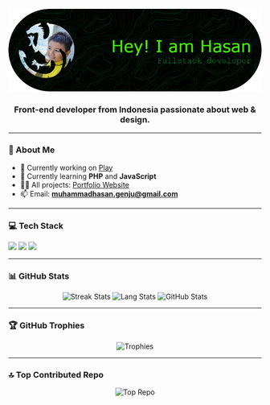 <p align="center">
  <img src="github-header-image.png" alt="Header">
</p>

<h3 align="center">Front-end developer from Indonesia passionate about web & design.</h3>

<hr>

### 💫 About Me
- 🔭 Currently working on [Play](https://github.com/Muhammad-Hasan-Web-Developer/Play.play-any-games-for-free)
- 🌱 Currently learning **PHP** and **JavaScript**
- 👨‍💻 All projects: [Portfolio Website](https://muhammmadhasan.wuaze.com)
- 📫 Email: **muhammadhasan.genju@gmail.com**

---

### 💻 Tech Stack
<p align="left">
  <img src="https://skillicons.dev/icons?i=vscode,blender,git,github,html,css,bootstrap,js,php&theme=light">
  <img src="https://spline.design/_next/image?url=%2F_next%2Fstatic%2Fmedia%2Fspline_logo.647803e0.png&w=128&q=75" height="40">
  <img src="https://cdn4.iconfinder.com/data/icons/logos-and-brands/512/273_Readme_logo-512.png" height="40">
</p>

---

### 📊 GitHub Stats
<p align="center">
  <img src="https://github-readme-streak-stats.herokuapp.com/?user=muhammad-hasan-web-developer&theme=dark" alt="Streak Stats" />
  <img src="https://api.githubtrends.io/user/svg/Muhammad-Hasan-Web-Developer/langs?time_range=one_year&use_percent=True&theme=dark" alt="Lang Stats" />
  <img src="https://github-readme-stats.vercel.app/api?username=muhammad-hasan-web-developer&show_icons=true&locale=en&theme=dark" alt="GitHub Stats" />
</p>

---

### 🏆 GitHub Trophies
<p align="center">
  <img src="https://github-profile-trophy.vercel.app/?username=muhammad-hasan-web-developer&theme=dark_dimmed&no-frame=true" alt="Trophies" />
</p>

---

### 🔝 Top Contributed Repo
<p align="center">
  <img src="https://github-contributor-stats.vercel.app/api?username=muhammad-hasan-web-developer&limit=5&theme=dark&combine_all_yearly_contributions=true" alt="Top Repo" />
</p>
